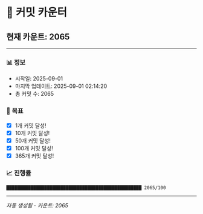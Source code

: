 # 🔢 커밋 카운터

## 현재 카운트: 2065

---

### 📊 정보
- 시작일: 2025-09-01
- 마지막 업데이트: 2025-09-01 02:14:20
- 총 커밋 수: 2065

### 🎯 목표
- [x] 1개 커밋 달성!
- [x] 10개 커밋 달성!
- [x] 50개 커밋 달성!
- [x] 100개 커밋 달성!
- [x] 365개 커밋 달성!

### 📈 진행률
```
██████████████████████████████████████████████████ 2065/100
```

---
*자동 생성됨 - 카운트: 2065*
